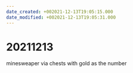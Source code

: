 ```yaml
---
date_created: +002021-12-13T19:05:15.000
date_modified: +002021-12-13T19:05:31.000
---
```


# 20211213

minesweaper via chests with gold as the number
